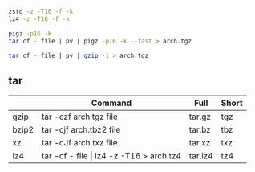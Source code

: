 ```bash
zstd -z -T16 -f -k
lz4 -z -T16 -f -k

pigz -p16 -k
tar cf - file | pv | pigz -p16 -k --fast > arch.tgz
```

```bash
tar cf - file | pv | gzip -1 > arch.tgz
```

## tar

|       	| Command                                     	| Full    	| Short 	|
|-------	|---------------------------------------------	|---------	|-------	|
| gzip  	| tar -czf arch.tgz file                   	| tar.gz  	| tgz   	|
| bzip2 	| tar -cjf arch.tbz2 file                  	| tar.bz  	| tbz   	|
| xz    	| tar -cJf arch.txz file                   	| tar.xz  	| txz   	|
| lz4   	| tar -cf - file \| lz4 -z -T16 > arch.tz4 	| tar.lz4 	| tz4   	|

